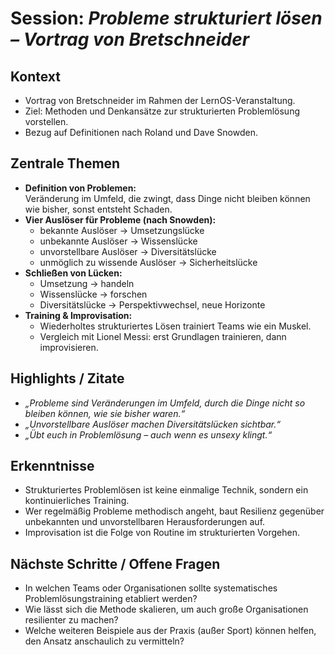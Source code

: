 # Session: *Probleme strukturiert lösen – Vortrag von Bretschneider*

## Kontext
- Vortrag von Bretschneider im Rahmen der LernOS-Veranstaltung.  
- Ziel: Methoden und Denkansätze zur strukturierten Problemlösung vorstellen.  
- Bezug auf Definitionen nach Roland und Dave Snowden.  

## Zentrale Themen
- **Definition von Problemen:**  
  Veränderung im Umfeld, die zwingt, dass Dinge nicht bleiben können wie bisher, sonst entsteht Schaden.  
- **Vier Auslöser für Probleme (nach Snowden):**  
  - bekannte Auslöser → Umsetzungslücke  
  - unbekannte Auslöser → Wissenslücke  
  - unvorstellbare Auslöser → Diversitätslücke  
  - unmöglich zu wissende Auslöser → Sicherheitslücke  
- **Schließen von Lücken:**  
  - Umsetzung → handeln  
  - Wissenslücke → forschen  
  - Diversitätslücke → Perspektivwechsel, neue Horizonte  
- **Training & Improvisation:**  
  - Wiederholtes strukturiertes Lösen trainiert Teams wie ein Muskel.  
  - Vergleich mit Lionel Messi: erst Grundlagen trainieren, dann improvisieren.  

## Highlights / Zitate
- *„Probleme sind Veränderungen im Umfeld, durch die Dinge nicht so bleiben können, wie sie bisher waren.“*  
- *„Unvorstellbare Auslöser machen Diversitätslücken sichtbar.“*  
- *„Übt euch in Problemlösung – auch wenn es unsexy klingt.“*  

## Erkenntnisse
- Strukturiertes Problemlösen ist keine einmalige Technik, sondern ein kontinuierliches Training.  
- Wer regelmäßig Probleme methodisch angeht, baut Resilienz gegenüber unbekannten und unvorstellbaren Herausforderungen auf.  
- Improvisation ist die Folge von Routine im strukturierten Vorgehen.  

## Nächste Schritte / Offene Fragen
- In welchen Teams oder Organisationen sollte systematisches Problemlösungstraining etabliert werden?  
- Wie lässt sich die Methode skalieren, um auch große Organisationen resilienter zu machen?  
- Welche weiteren Beispiele aus der Praxis (außer Sport) können helfen, den Ansatz anschaulich zu vermitteln?  
